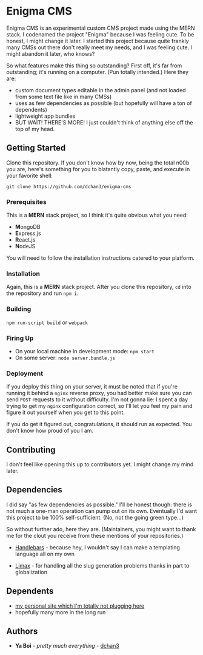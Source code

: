 # Enigma CMS

Enigma CMS is an experimental custom CMS project made using the MERN stack.
I codenamed the project "Enigma" because I was feeling cute. To be honest, I might change it later.
I started this project because quite frankly many CMSs out there don't really meet my needs, and I was feeling cute.
I might abandon it later, who knows?

So what features make this thing so outstanding? First off, it's far from outstanding; it's running on a computer.
(Pun totally intended.) Here they are:

-   custom document types editable in the admin panel (and not loaded from some text file like in many CMSs)
-   uses as few dependencies as possible (but hopefully will have a ton of dependents)
-   lightweight app bundles
-   BUT WAIT! THERE'S MORE! I just couldn't think of anything else off the top of my head.

## Getting Started

Clone this repository. If you don't know how by now, being the total n00b you are, here's something for you to blatantly
copy, paste, and execute in your favorite shell:

`git clone https://github.com/dchan3/enigma-cms`

### Prerequisites

This is a **MERN** stack project, so I think it's quite obvious what you need:

-   **M**ongoDB
-   **E**xpress.js
-   **R**eact.js
-   **N**odeJS

You will need to follow the installation instructions catered to your platform.

### Installation

Again, this is a **MERN** stack project. After you clone this repository,
`cd` into the repository and run `npm i`.

### Building

`npm run-script build` or `webpack`

### Firing Up

-   On your local machine in development mode: `npm start`
-   On some server: `node server.bundle.js`

### Deployment

If you deploy this thing on your server,
it must be noted that if you're running it behind a `nginx` reverse proxy,
you had better make sure you can send `POST` requests to it without difficulty.
I'm not gonna lie: I spent a day trying to get my `nginx` configuration correct,
so I'll let you feel my pain and figure it out yourself when you get to this point.

If you do get it figured out, congratulations, it should run as expected. You don't know how proud of you I am.

## Contributing
I don't feel like opening this up to contributors yet. I might change my mind later.

## Dependencies

I did say "as few dependencies as possible." I'll be honest though: there is not much a one-man operation can pump out
on its own. Eventually I'd want this project to be 100% self-sufficient. (No, not the going green type...)

So without further ado, here they are. (Maintainers, you might want to thank me for the clout you receive from these
mentions of your repositories.)

-   [Handlebars](https://github.com/wycats/handlebars.js) - because hey, I wouldn't say I can make a templating language
all on my own

-   [Limax](https://github.com/lovell/limax/issues) - for handling all the slug generation problems thanks in part to
globalization

## Dependents

-   [my personal site which I'm totally not plugging here](https://derekchan.xyz)
-   hopefully many more in the long run

## Authors
-   **Ya Boi** - *pretty much everything* - [dchan3](https://github.com/dchan3)
